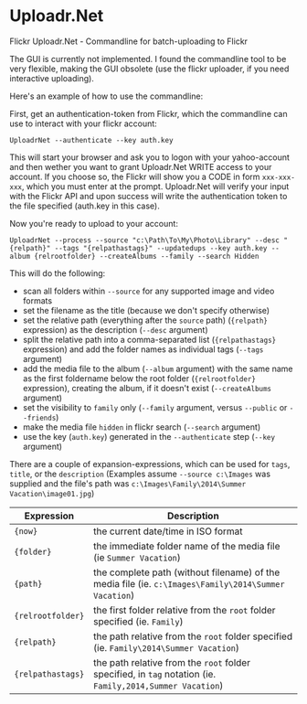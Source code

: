 # Uploadr.Net
Flickr Uploadr.Net - Commandline for batch-uploading to Flickr

The GUI is currently not implemented. I found the commandline tool to be very flexible, making the GUI obsolete (use the flickr uploader, if you need interactive uploading).

Here's an example of how to use the commandline:

First, get an authentication-token from Flickr, which the commandline can use to interact with your flickr account:

    UploadrNet --authenticate --key auth.key
    
This will start your browser and ask you to logon with your yahoo-account and then wether you want to grant Uploadr.Net WRITE access to your account. If you choose so, the Flickr will show you a CODE in form `xxx-xxx-xxx`, which you must enter at the prompt. Uploadr.Net will verify your input with the Flickr API and upon success will write the authentication token to the file specified (auth.key in this case).

Now you're ready to upload to your account:

    UploadrNet --process --source "c:\Path\To\My\Photo\Library" --desc "{relpath}" --tags "{relpathastags}" --updatedups --key auth.key --album {relrootfolder} --createAlbums --family --search Hidden 
    
This will do the following:
* scan all folders within `--source` for any supported image and video formats
* set the filename as the title (because we don't specify otherwise)
* set the relative path (everything after the `source` path) (`{relpath}` expression) as the description (`--desc` argument)
* split the relative path into a comma-separated list (`{relpathastags}` expression) and add the folder names as individual tags (`--tags` argument)
* add the media file to the album (`--album` argument) with the same name as the first foldername below the root folder (`{relrootfolder}` expression), creating the album, if it doesn't exist (`--createAlbums` argument)
* set the visibility to `family` only (`--family` argument, versus `--public` or `--friends`)
* make the media file `hidden` in flickr search (`--search` argument)
* use the key (`auth.key`) generated in the `--authenticate` step (`--key` argument)

There are a couple of expansion-expressions, which can be used for `tags`, `title`, or the `description`
(Examples assume `--source c:\Images` was supplied and the file's path was `c:\Images\Family\2014\Summer Vacation\image01.jpg`)

Expression | Description
--- | ---
`{now}` | the current date/time in ISO format
`{folder}` | the immediate folder name of the media file (ie `Summer Vacation`)
`{path}` | the complete path (without filename) of the media file (ie. `c:\Images\Family\2014\Summer Vacation`)
`{relrootfolder}` | the first folder  relative from the `root` folder specified (ie. `Family`)
`{relpath}` | the path relative from the `root` folder specified (ie. `Family\2014\Summer Vacation`)
`{relpathastags}` | the path relative from the `root` folder specified, in `tag` notation (ie. `Family,2014,Summer Vacation`)
